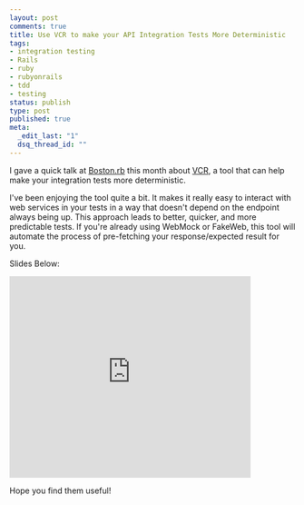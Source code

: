 ```yaml
--- 
layout: post
comments: true
title: Use VCR to make your API Integration Tests More Deterministic
tags: 
- integration testing
- Rails
- ruby
- rubyonrails
- tdd
- testing
status: publish
type: post
published: true
meta: 
  _edit_last: "1"
  dsq_thread_id: ""
---
```

I gave a quick talk at <a href="http://bostonrb.org">Boston.rb</a> this month about <a href="https://github.com/myronmarston/vcr">VCR</a>, a tool that can help make your integration tests more deterministic.

I've been enjoying the tool quite a bit. It makes it really easy to interact with web services in your tests in a way that doesn't depend on the endpoint always being up. This approach leads to better, quicker, and more predictable tests. If you're already using WebMock or FakeWeb, this tool will automate the process of pre-fetching your response/expected result for you.

Slides Below:

<iframe src="http://www.slideshare.net/slideshow/embed_code/7606987" width="425" height="355" frameborder="0" marginwidth="0" marginheight="0" scrolling="no"></iframe>


Hope you find them useful!
